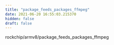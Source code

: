 ```yaml
---
title: "package_feeds_packages_ffmpeg"
date: 2021-06-20 16:55:03.215370
hidden: false
draft: false
---
```


rockchip/armv8/package_feeds_packages_ffmpeg

